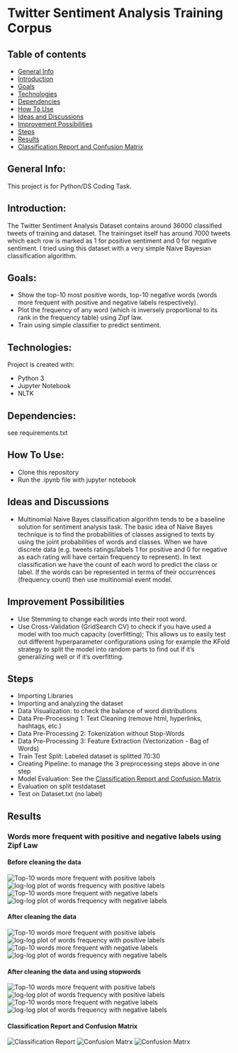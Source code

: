# Twitter Sentiment Analysis Training Corpus

## Table of contents
* [General Info](#general-info)
* [Introduction](#introduction)
* [Goals](#goals)
* [Technologies](#technologies)
* [Dependencies](#dependencies)
* [How To Use](#how-to-use)
* [Ideas and Discussions](#ideas-and-discussions)
* [Improvement Possibilities](#improvement-possibilities)
* [Steps](#steps)
* [Results](#results)
* [Classification Report and Confusion Matrix](#classification-report-and-confusion-matrix)


## General Info:
This project is for Python/DS Coding Task.

## Introduction:
The Twitter Sentiment Analysis Dataset contains around 36000 classified tweets of training and dataset. The trainingset itself has around 7000 tweets which each row is marked as 1 for positive sentiment and 0 for negative sentiment. I tried using this dataset with a very simple Naive Bayesian classification algorithm.

## Goals:
* Show the top-10 most positive words, top-10 negative words (words more frequent with positive and negative labels respectively).
* Plot the frequency of any word (which is inversely proportional to its rank in the frequency table) using Zipf law.
* Train using simple classifier to predict sentiment.

## Technologies:
Project is created with:
* Python 3
* Jupyter Notebook
* NLTK

## Dependencies:
see requirements.txt

## How To Use:
* Clone this repository
* Run the .ipynb file with jupyter notebook

## Ideas and Discussions
* Multinomial Naive Bayes classification algorithm tends to be a baseline solution for sentiment analysis task. The basic idea of Naive Bayes technique is to find the probabilities of classes assigned to texts by using the joint probabilities of words and classes. When we have discrete data (e.g. tweets ratings/labels 1 for positive and 0 for negative as each rating will have certain frequency to represent). In text classification we have the count of each word to predict the class or label. If the words can be represented in terms of their occurrences (frequency count) then use multinomial event model.

## Improvement Possibilities
* Use Stemming to change each words into their root word.
* Use Cross-Validation (GridSearch CV) to check if you have used a model with too much capacity (overfitting); This allows us to easily test out different hyperparameter configurations using for example the KFold strategy to split the model into random parts to find out if it’s generalizing well or if it’s overfitting.

## Steps
* Importing Libraries
* Importing and analyzing the dataset
* Data Visualization: to check the balance of word distributions
* Data Pre-Processing 1: Text Cleaning (remove html, hyperlinks, hashtags, etc.)
* Data Pre-Processing 2: Tokenization without Stop-Words
* Data Pre-Processing 3: Feature Extraction (Vectorization - Bag of Words)
* Train Test Split: Labeled dataset is splitted 70:30
* Creating Pipeline: to manage the 3 preprocessing steps above in one step
* Model Evaluation: See the [Classification Report and Confusion Matrix](#classification-report-and-confusion-matrix)
* Evaluation on split testdataset
* Test on Dataset.txt (no label)

## Results
### Words more frequent with positive and negative labels using Zipf Law
#### Before cleaning the data
![Top-10 words more frequent with positive labels](./results/graph1.png)
![log-log plot of words frequency with positive labels](./results/graph2.png)
![Top-10 words more frequent with negative labels](./results/graph3.png)
![log-log plot of words frequency with negative labels](./results/graph4.png)

#### After cleaning the data
![Top-10 words more frequent with positive labels](./results/graph5.png)
![log-log plot of words frequency with positive labels](./results/graph6.png)
![Top-10 words more frequent with negative labels](./results/graph7.png)
![log-log plot of words frequency with negative labels](./results/graph8.png)

#### After cleaning the data and using stopwords
![Top-10 words more frequent with positive labels](./results/graph9.png)
![log-log plot of words frequency with positive labels](./results/graph10.png)
![Top-10 words more frequent with negative labels](./results/graph11.png)
![log-log plot of words frequency with negative labels](./results/graph12.png)

#### Classification Report and Confusion Matrix
![Classification Report](./results/class_report.png)
![Confusion Matrx](./results/cf_matrix.png)
![Confusion Matrx](./results/cf_matrix_p.png)

